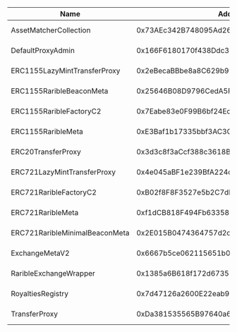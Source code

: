  Name | Address | Url 
 --- | --- | ---
 AssetMatcherCollection | 0x73AEc342B748095Ad26b6B90038944a742a6151E | https://aleph-zero.blockscout.com/address/0x73AEc342B748095Ad26b6B90038944a742a6151E 
 DefaultProxyAdmin | 0x166F6180170f438Ddc38050a2B708d38c0890956 | https://aleph-zero.blockscout.com/address/0x166F6180170f438Ddc38050a2B708d38c0890956 
 ERC1155LazyMintTransferProxy | 0x2eBecaBBbe8a8C629b99aB23ed154d74CD5d4342 | https://aleph-zero.blockscout.com/address/0x2eBecaBBbe8a8C629b99aB23ed154d74CD5d4342 
 ERC1155RaribleBeaconMeta | 0x25646B08D9796CedA5FB8CE0105a51820740C049 | https://aleph-zero.blockscout.com/address/0x25646B08D9796CedA5FB8CE0105a51820740C049 
 ERC1155RaribleFactoryC2 | 0x7Eabe83e0F99B6bf24Ec3F50994B972DC38D11dF | https://aleph-zero.blockscout.com/address/0x7Eabe83e0F99B6bf24Ec3F50994B972DC38D11dF 
 ERC1155RaribleMeta | 0xE3Baf1b17335bbf3AC3C2cFCe95eC1bfC463d0c8 | https://aleph-zero.blockscout.com/address/0xE3Baf1b17335bbf3AC3C2cFCe95eC1bfC463d0c8 
 ERC20TransferProxy | 0x3d3c8f3aCcf388c3618BbE80598692B6d15bd4D5 | https://aleph-zero.blockscout.com/address/0x3d3c8f3aCcf388c3618BbE80598692B6d15bd4D5 
 ERC721LazyMintTransferProxy | 0x4e045aBF1e239BfA224c8DCb8F889C3d447D3804 | https://aleph-zero.blockscout.com/address/0x4e045aBF1e239BfA224c8DCb8F889C3d447D3804 
 ERC721RaribleFactoryC2 | 0xB02f8F8F3527e5b2C7dB72B7eE1Af244fA8B3BAE | https://aleph-zero.blockscout.com/address/0xB02f8F8F3527e5b2C7dB72B7eE1Af244fA8B3BAE 
 ERC721RaribleMeta | 0xf1dCB818F494Fb63358510b6d05Cc50096B8F06c | https://aleph-zero.blockscout.com/address/0xf1dCB818F494Fb63358510b6d05Cc50096B8F06c 
 ERC721RaribleMinimalBeaconMeta | 0x2E015B0474364757d2cc8e28897DCBCdEE07e340 | https://aleph-zero.blockscout.com/address/0x2E015B0474364757d2cc8e28897DCBCdEE07e340 
 ExchangeMetaV2 | 0x6667b5ce062115651b0a6f499ac3f24A2DdFCB72 | https://aleph-zero.blockscout.com/address/0x6667b5ce062115651b0a6f499ac3f24A2DdFCB72 
 RaribleExchangeWrapper | 0x1385a6B618f172d6735DE3e1E4222592f58b053B | https://aleph-zero.blockscout.com/address/0x1385a6B618f172d6735DE3e1E4222592f58b053B 
 RoyaltiesRegistry | 0x7d47126a2600E22eab9eD6CF0e515678727779A6 | https://aleph-zero.blockscout.com/address/0x7d47126a2600E22eab9eD6CF0e515678727779A6 
 TransferProxy | 0xDa381535565B97640a6453fA7A1A7b161AF78cbE | https://aleph-zero.blockscout.com/address/0xDa381535565B97640a6453fA7A1A7b161AF78cbE 
